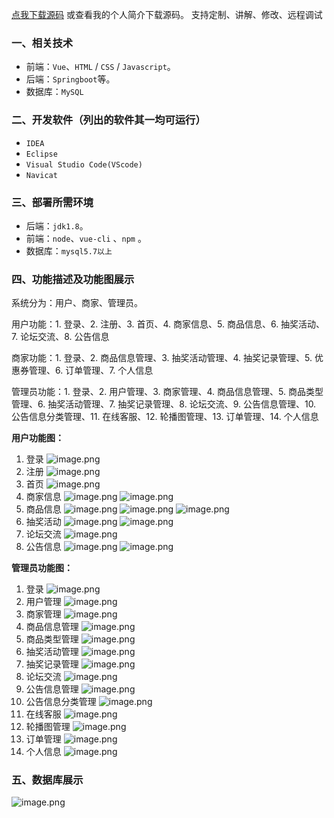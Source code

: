 [点我下载源码](https://www.oneprosol.com/detail/8b17fc88749b4c72b7ff0892f622a3fb)
或查看我的个人简介下载源码。
支持定制、讲解、修改、远程调试
### 一、相关技术
- 前端：`Vue`、`HTML` / `CSS` / `Javascript`。
- 后端：`Springboot`等。
- 数据库：`MySQL`

### 二、开发软件（列出的软件其一均可运行）
- `IDEA`
- `Eclipse`
- `Visual Studio Code(VScode)`
- `Navicat`
### 三、部署所需环境

- 后端：`jdk1.8`。
- 前端：`node`、`vue-cli` 、`npm`  。
- 数据库：`mysql5.7以上`

### 四、功能描述及功能图展示
系统分为：用户、商家、管理员。

用户功能：1. 登录、2. 注册、3. 首页、4. 商家信息、5. 商品信息、6. 抽奖活动、7. 论坛交流、8. 公告信息

商家功能：1. 登录、2. 商品信息管理、3. 抽奖活动管理、4. 抽奖记录管理、5. 优惠券管理、6. 订单管理、7. 个人信息

管理员功能：1. 登录、2. 用户管理、3. 商家管理、4. 商品信息管理、5. 商品类型管理、6. 抽奖活动管理、7. 抽奖记录管理、8. 论坛交流、9. 公告信息管理、10. 公告信息分类管理、11. 在线客服、12. 轮播图管理、13. 订单管理、14. 个人信息

**用户功能图：**

1. 登录
![image.png](https://pic.picprosol.com/user_upload/47a0c8c315464e69858d8da56b2d15ba/2025-01-08%2017:44:40_image.png)
2. 注册
![image.png](https://pic.picprosol.com/user_upload/47a0c8c315464e69858d8da56b2d15ba/2025-01-08%2017:44:59_image.png)
3. 首页
![image.png](https://pic.picprosol.com/user_upload/47a0c8c315464e69858d8da56b2d15ba/2025-01-08%2017:45:49_image.png)
4. 商家信息
![image.png](https://pic.picprosol.com/user_upload/47a0c8c315464e69858d8da56b2d15ba/2025-01-08%2017:46:23_image.png)
![image.png](https://pic.picprosol.com/user_upload/47a0c8c315464e69858d8da56b2d15ba/2025-01-08%2017:46:40_image.png)
5. 商品信息
![image.png](https://pic.picprosol.com/user_upload/47a0c8c315464e69858d8da56b2d15ba/2025-01-08%2017:47:15_image.png)
![image.png](https://pic.picprosol.com/user_upload/47a0c8c315464e69858d8da56b2d15ba/2025-01-08%2017:47:37_image.png)
![image.png](https://pic.picprosol.com/user_upload/47a0c8c315464e69858d8da56b2d15ba/2025-01-08%2017:48:06_image.png)
6. 抽奖活动
![image.png](https://pic.picprosol.com/user_upload/47a0c8c315464e69858d8da56b2d15ba/2025-01-08%2017:48:15_image.png)
![image.png](https://pic.picprosol.com/user_upload/47a0c8c315464e69858d8da56b2d15ba/2025-01-08%2017:48:32_image.png)
7. 论坛交流
![image.png](https://pic.picprosol.com/user_upload/47a0c8c315464e69858d8da56b2d15ba/2025-01-08%2017:48:46_image.png)
8. 公告信息
![image.png](https://pic.picprosol.com/user_upload/47a0c8c315464e69858d8da56b2d15ba/2025-01-08%2017:49:00_image.png)
![image.png](https://pic.picprosol.com/user_upload/47a0c8c315464e69858d8da56b2d15ba/2025-01-08%2017:49:13_image.png)

**管理员功能图：**

1. 登录
![image.png](https://pic.picprosol.com/user_upload/47a0c8c315464e69858d8da56b2d15ba/2025-01-08%2017:51:31_image.png)
2. 用户管理
![image.png](https://pic.picprosol.com/user_upload/47a0c8c315464e69858d8da56b2d15ba/2025-01-08%2017:49:29_image.png)
3. 商家管理
![image.png](https://pic.picprosol.com/user_upload/47a0c8c315464e69858d8da56b2d15ba/2025-01-08%2017:49:34_image.png)
4. 商品信息管理
![image.png](https://pic.picprosol.com/user_upload/47a0c8c315464e69858d8da56b2d15ba/2025-01-08%2017:49:39_image.png)
5. 商品类型管理
![image.png](https://pic.picprosol.com/user_upload/47a0c8c315464e69858d8da56b2d15ba/2025-01-08%2017:49:44_image.png)
6. 抽奖活动管理
![image.png](https://pic.picprosol.com/user_upload/47a0c8c315464e69858d8da56b2d15ba/2025-01-08%2017:49:49_image.png)
7. 抽奖记录管理
![image.png](https://pic.picprosol.com/user_upload/47a0c8c315464e69858d8da56b2d15ba/2025-01-08%2017:49:55_image.png)
8. 论坛交流
![image.png](https://pic.picprosol.com/user_upload/47a0c8c315464e69858d8da56b2d15ba/2025-01-08%2017:50:00_image.png)
9. 公告信息管理
![image.png](https://pic.picprosol.com/user_upload/47a0c8c315464e69858d8da56b2d15ba/2025-01-08%2017:50:09_image.png)
10. 公告信息分类管理
![image.png](https://pic.picprosol.com/user_upload/47a0c8c315464e69858d8da56b2d15ba/2025-01-08%2017:50:15_image.png)
11. 在线客服
![image.png](https://pic.picprosol.com/user_upload/47a0c8c315464e69858d8da56b2d15ba/2025-01-08%2017:50:22_image.png)
12. 轮播图管理
![image.png](https://pic.picprosol.com/user_upload/47a0c8c315464e69858d8da56b2d15ba/2025-01-08%2017:50:29_image.png)
13. 订单管理
![image.png](https://pic.picprosol.com/user_upload/47a0c8c315464e69858d8da56b2d15ba/2025-01-08%2017:51:07_image.png)
14. 个人信息
![image.png](https://pic.picprosol.com/user_upload/47a0c8c315464e69858d8da56b2d15ba/2025-01-08%2017:51:15_image.png)

### 五、数据库展示
![image.png](https://pic.picprosol.com/user_upload/47a0c8c315464e69858d8da56b2d15ba/2025-01-08%2017:53:58_image.png)
